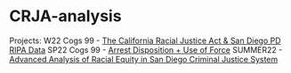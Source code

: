 # CRJA-analysis

Projects:
W22 Cogs 99 - [The California Racial Justice Act & San Diego PD RIPA Data](src/CRJA%20+%20SDPD%20Ripa%20Data.ipynb)
SP22 Cogs 99 - [Arrest Disposition + Use of Force](src/Arrest%20Disposition%20+%20Use%20of%20Force.ipynb)
SUMMER22 - [Advanced Analysis of Racial Equity in San Diego Criminal Justice System](src/Advanced%20Analysis%20of%20CRJA.ipynb)
